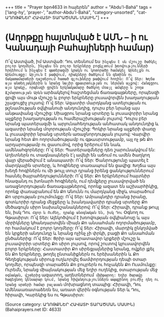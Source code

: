 +++
title = "Prayer bpn4633 in հայերեն"
author = "Abdu'l-Bahá"
tags = ['lang-hy', 'prayer-', "author-Abdu'l-Bahá", "category-unsorted", "cat-ԱՂՈԹՔՆԵՐ ՀԱՎԱՏԻ ՏԱՐԱԾՄԱՆ ՄԱՍԻՆ"]
+++
# (Աղոթքը հայտնված է ԱՄՆ – ի ու Կանադայի Բահայիների համար)

Ո՜վ Աստված, իմ Աստված: Դու տեսնում ես` ինչպես է սև մշուշը ծածկել բոլոր կողմերն, ինչպես են բոլոր երկրները բոցկլտում խռովությունների հրդեհում և ինչպես է պատերազմի կրակն ու կոտորածը համակել Արևելքն ու Արևմուտքը: Արյուն է թափվում, դիակները ծածկում են գետինն ու ճակատամարտերի դաշտերում հատած գլուխները թափվում հողին:
	Ո՜վ Տեր: Խղճա այս անտեղյակներին և նրանց նայիր գթասրտության ու ներման աչքով: Հանգցրու այս կրակը, որպեսզի ցրվեն երկնակամարը ծածկող մռայլ ամպերը և շողա Ճշմարտության Արևն` արձակելով հաշտեցման ճառագայթները, որպեսզի ցրվի այս մութ մշուշը և բոլոր երկրները լուսավորվեն խաղաղության շլացուցիչ լույսով:
	Ո՜վ Տեր: Ազատիր մարդկանց ատելության ու թշնամության օվկիանոսի անդունդից, դուրս բեր նրանց այս անթափանց մշուշից: Միացրու նրանց սրտերը և լուսավորիր նրանց աչքերը խաղաղության ու համերաշխության լույսով: Դուրս բեր նրանց պատերազմի և արյունահեղության անհատակ անդունդից և ազատիր նրանց մոլորության մշուշից: Պոկիր նրանց աչքերի փառը և լուսավորիր նրանց սրտերն առաջնորդության լույսով: Վարվիր նրանց հետ Քո ողորմածությամբ ու գթասրտությամբ, այլ ոչ թե Քո արդարությամբ ու ցասումով, որից երերում են նաև ամենահզորները:
	Ո՜վ Տեր: Պատերազմները դեռ շարունակվում են: Աղետներն ու տագնապներն է՛լ ավելի են աճում ու ամեն ծաղկող վայր վերածվում է անապատի:
	Ո՜վ Տեր: Ծանրությունը պատել է մարդկային սրտերը, և հոգիները տառապում են ցավից: Խղճա այս խեղճ հոգիներն ու մի թույլ տուր դրանց իրենց ցանկություններում հասնել ծայրահեղությունների:
	Ո՜վ Տեր: Քո երկրներում հայտնիր հնազանդ ու խոնարհ հոգիներն, ում դեմքերը լուսավորված են առաջնորդության ճառագայթներով, որոնք ազատ են աշխարհիկից, որոնք փառաբանում են Քո Անունն ու մարդկանց միջև տարածում Քո սրբության բուրմունքը:
	Ո՜վ Տեր: Ամրապնդիր դրանց իրանը, գոտևորիր դրանց մեջքերը և խանդավառիր դրանց սրտերը Քո մեծագույն սիրո նախանշանակներով:
	Ո՜վ Տեր: Հիրավի, դրանք թույլ են, իսկ Դու` Հզոր և Ուժեղ, դրանք անօգնական են, իսկ Դու` Օգնող ու Գթասիրտ:
	Ո՜վ Տեր: Ալեկոծվում է խռովության օվկիանոսը և այս մրրիկները կհանդարտվեն միայն Քո անսահման ողորմածությամբ, որ համակում է բոլոր կողմերը:
	Ո՜վ Տեր: Հիրավի, մարդիկ ընկղմված են կրքերի անդունդը և նրանց ոչինչ չի փրկի, բացի Քո անսահման ընծաներից:
	Ո՜վ Տեր: Ցրիր այս արատավոր կրքերի մշուշը և լուսավորիր սրտերը Քո սիրո լույսով, որով շուտով կլուսավորվեն բոլոր երկրները: Հաստատիր Քո սիրեցյալներից նրանց, ովքեր լքել են Քո երկրները, թողել ընտանիքներն ու երեխաներին և Քո Գեղեցկության սիրուց ուղևորվել ճամփորդության դեպի օտար կողմեր, որպեսզի տարածեն Քո բույրերն ու հռչակեն Քո Ուսմունքը: Ուրեմն, նրանց միայնակության մեջ եղիր ուղեկից, օտարության մեջ` օգնական, վշտերից` ազատող, աղետներում` մխիթարող: Եղիր ծարավը հագեցնող կենսարար կում, նրանց հիվանդություններն ապաքինող բուժիչ դեղ ու նրանց սրտերի համար բալասան` մոխրացնող տապից:
	Հիրավի, Դու Ամենաառատաձեռն ես, առատ վերին օգնության Տեր և Դու, հիրավի, Կարեկից ես ու Գթասիրտ:

(Source category: ԱՂՈԹՔՆԵՐ ՀԱՎԱՏԻ ՏԱՐԱԾՄԱՆ ՄԱՍԻՆ)
(Bahaiprayers.net ID: 4633)
